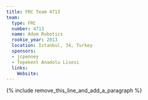 ```yaml
---
title: FRC Team 4713
team:
  type: FRC
  number: 4713
  name: Adom Robotics
  rookie_year: 2013
  location: Istanbul, 34, Turkey
  sponsors:
  - jcpenney
  - Tepekent Anadolu Lisesi
  links:
    Website:
---
```


{% include remove_this_line_and_add_a_paragraph %}